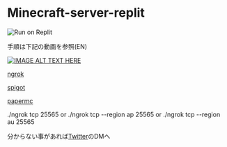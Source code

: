 # Minecraft-server-replit
![Run on Replit](https://replit.com/badge/github/Baketukun1210/Minecraft-server-replit)

手順は下記の動画を参照(EN)

[![IMAGE ALT TEXT HERE](https://img.youtube.com/vi/Vrpacx7HXwk/0.jpg)](https://www.youtube.com/watch?v=Vrpacx7HXwk)

[ngrok](https://ngrok.com)      

[spigot](https://getbukkit.org/download/spigot)      

[papermc](https://papermc.io/downloads)

./ngrok tcp 25565 or ./ngrok tcp --region ap 25565 or ./ngrok tcp --region au 25565

分からない事があれば[Twitter](https://twitter.com/Baketu_A_b_UwU_)のDMへ 
